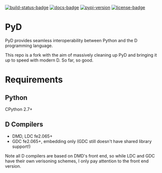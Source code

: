 [![build-status-badge]][build-status]
[![docs-badge]][docs]
[![pypi-version]][pypi]
[![license-badge]][license]

# PyD

PyD provides seamless interoperability between Python and the D programming language.

This repo is a fork with the aim of massively cleaning up PyD and bringing it up to
speed with modern D. So far, so good.

# Requirements

## Python

CPython 2.7+

## D Compilers

* DMD, LDC fe2.065+
* GDC fe2.065+, embedding only (GDC still doesn't have shared library support!)

Note all D compilers are based on DMD's front end, so while LDC and GDC have 
their own verisoning schemes, I only pay attention to the front end version. 


[build-status-badge]: https://travis-ci.org/ariovistus/pyd.svg?branch=master
[build-status]: https://travis-ci.org/ariovistus/pyd
[docs-badge]: https://readthedocs.org/projects/pyd/badge/
[docs]: http://pyd.readthedocs.org/
[pypi-version]: https://pypip.in/version/pyd/badge.svg
[pypi]: https://pypi.python.org/pypi/pyd
[license-badge]: https://pypip.in/license/pyd/badge.svg
[license]: https://pypi.python.org/pypi/pyd/
